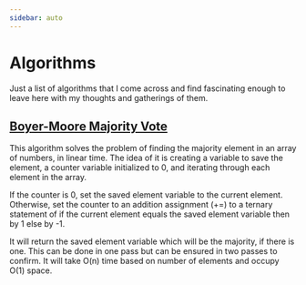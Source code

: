 ```yaml
---
sidebar: auto
---
```


# Algorithms

Just a list of algorithms that I come across and find fascinating enough to leave here with my thoughts and gatherings of them.

## [Boyer-Moore Majority Vote](https://en.wikipedia.org/wiki/Boyer%E2%80%93Moore_majority_vote_algorithm)
This algorithm solves the problem of finding the majority element in an array of numbers, in linear time. The idea of it is creating a variable to save the element, a counter variable initialized to 0, and iterating through each element in the array. 

If the counter is 0, set the saved element variable to the current element. Otherwise, set the counter to an addition assignment (+=) to a ternary statement of if the current element equals the saved element variable then by 1 else by -1.

It will return the saved element variable which will be the majority, if there is one. This can be done in one pass but can be ensured in two passes to confirm. It will take O(n) time based on number of elements and occupy O(1) space.
